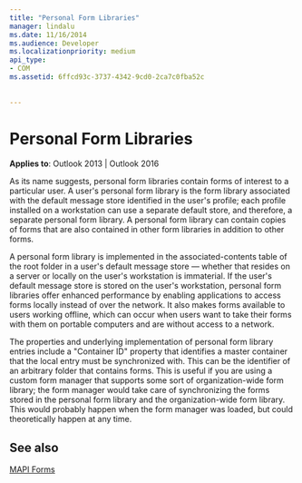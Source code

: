 ```yaml
---
title: "Personal Form Libraries"
manager: lindalu
ms.date: 11/16/2014
ms.audience: Developer
ms.localizationpriority: medium
api_type:
- COM
ms.assetid: 6ffcd93c-3737-4342-9cd0-2ca7c0fba52c
 
 
---
```


# Personal Form Libraries

  
  
**Applies to**: Outlook 2013 | Outlook 2016 
  
As its name suggests, personal form libraries contain forms of interest to a particular user. A user's personal form library is the form library associated with the default message store identified in the user's profile; each profile installed on a workstation can use a separate default store, and therefore, a separate personal form library. A personal form library can contain copies of forms that are also contained in other form libraries in addition to other forms.
  
A personal form library is implemented in the associated-contents table of the root folder in a user's default message store — whether that resides on a server or locally on the user's workstation is immaterial. If the user's default message store is stored on the user's workstation, personal form libraries offer enhanced performance by enabling applications to access forms locally instead of over the network. It also makes forms available to users working offline, which can occur when users want to take their forms with them on portable computers and are without access to a network.
  
The properties and underlying implementation of personal form library entries include a "Container ID" property that identifies a master container that the local entry must be synchronized with. This can be the identifier of an arbitrary folder that contains forms. This is useful if you are using a custom form manager that supports some sort of organization-wide form library; the form manager would take care of synchronizing the forms stored in the personal form library and the organization-wide form library. This would probably happen when the form manager was loaded, but could theoretically happen at any time.
  
## See also



[MAPI Forms](mapi-forms.md)

